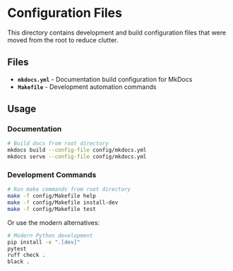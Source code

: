 # Configuration Files

This directory contains development and build configuration files that were moved from the root to reduce clutter.

## Files

- **`mkdocs.yml`** - Documentation build configuration for MkDocs
- **`Makefile`** - Development automation commands

## Usage

### Documentation
```bash
# Build docs from root directory
mkdocs build --config-file config/mkdocs.yml
mkdocs serve --config-file config/mkdocs.yml
```

### Development Commands
```bash
# Run make commands from root directory
make -f config/Makefile help
make -f config/Makefile install-dev
make -f config/Makefile test
```

Or use the modern alternatives:
```bash
# Modern Python development
pip install -e ".[dev]"
pytest
ruff check .
black .
```